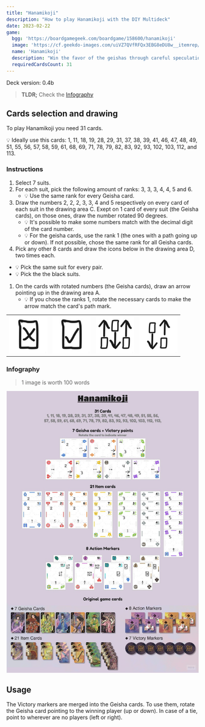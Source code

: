 ```yaml
---
title: "Hanamikoji"
description: "How to play Hanamikoji with the DIY Multideck"
date: 2023-02-22
game:
  bgg: 'https://boardgamegeek.com/boardgame/158600/hanamikoji'
  image: 'https://cf.geekdo-images.com/uiVZ7QVfRFQx3EBG8eDU8w__itemrep/img/KKHTlNTf8JbSyL9tHwPrC5J_lQM=/fit-in/246x300/filters:strip_icc()/pic6339446.png'
  name: 'Hanamikoji'
  description: "Win the favor of the geishas through careful speculation and bold moves"
  requiredCardsCount: 31
---
```


Deck version: 0.4b

> **TLDR;** Check the [Infography](#infography)

## Cards selection and drawing

To play Hanamikoji you need 31 cards.

💡 Ideally use this cards: 1, 11, 18, 19, 28, 29, 31, 37, 38, 39, 41, 46, 47, 48, 49, 51, 55, 56, 57, 58, 59, 61, 68, 69, 71, 78, 79, 82, 83, 92, 93, 102, 103, 112, and 113.

### Instructions

1. Select 7 suits.
1. For each suit, pick the following amount of ranks: 3, 3, 3, 4, 4, 5 and 6.
   - 💡 Use the same rank for every Geisha card.
1. Draw the numbers 2, 2, 2, 3, 3, 4 and 5 respectively on every card of each suit in the drawing area C. Exept on 1 card of every suit (the Geisha cards), on those ones, draw the number rotated 90 degrees.
   - 💡 It's possible to make some numbers match with the decimal digit of the card number.
   - 💡 For the geisha cards, use the rank 1 (the ones with a path going up or down). If not possible, chose the same rank for all Geisha cards.
1. Pick any other 8 cards and draw the icons below in the drawing area D, two times each.

- 💡 Pick the same suit for every pair.
- 💡 Pick the the black suits.

1. On the cards with rotated numbers (the Geisha cards), draw an arrow pointing up in the drawing area A.
   - 💡 If you chose the ranks 1, rotate the necessary cards to make the arrow match the card's path mark.

|   |   |   |   |
|:-:|:-:|:-:|:-:|
| ![action-marker-1](/public/images/games/hanamikoji/action-marker-1.jpg) | ![action-marker-2](/public/images/games/hanamikoji/action-marker-2.jpg) | ![action-marker-3](/public/images/games/hanamikoji/action-marker-3.jpg) | ![action-marker-4](/public/images/games/hanamikoji/action-marker-4.jpg)|

### Infography

> 1 image is worth 100 words

![cards mapping](/public/images/games/hanamikoji/hanamikoji.jpg)

## Usage

The Victory markers are merged into the Geisha cards. To use them, rotate the Geisha card pointing to the winning player (up or down). In case of a tie, point to wherever are no players (left or right).
